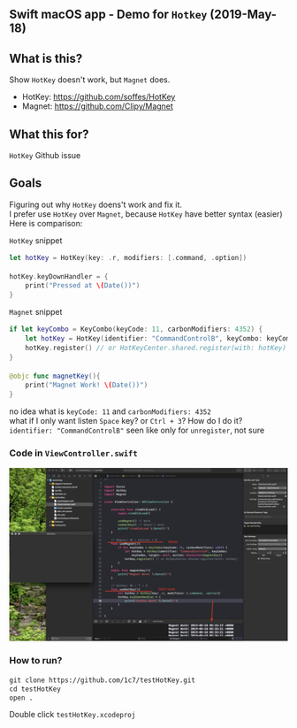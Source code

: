 ## Swift macOS app - Demo for `Hotkey` (2019-May-18)

## What is this?
Show `HotKey` doesn't work, but `Magnet` does.

* HotKey: https://github.com/soffes/HotKey
* Magnet: https://github.com/Clipy/Magnet

## What this for?
`HotKey` Github issue

## Goals
Figuring out why `HotKey` doens't work and fix it.     
I prefer use `HotKey` over `Magnet`, because `HotKey` have better syntax (easier)    
Here is comparison: 

`HotKey` snippet  
```swift
let hotKey = HotKey(key: .r, modifiers: [.command, .option])

hotKey.keyDownHandler = {
    print("Pressed at \(Date())")
}
```

`Magnet` snippet  
```swift
if let keyCombo = KeyCombo(keyCode: 11, carbonModifiers: 4352) {
    let hotKey = HotKey(identifier: "CommandControlB", keyCombo: keyCombo, target: self, action: #selector())
    hotKey.register() // or HotKeyCenter.shared.register(with: hotKey)
}

@objc func magnetKey(){
    print("Magnet Work! \(Date())")
}
```
no idea what is `keyCode: 11` and `carbonModifiers: 4352`     
what if I only want listen `Space` key? or `Ctrl + 3`? How do I do it?   
`identifier: "CommandControlB"` seen like only for `unregister`, not sure

### Code in `ViewController.swift`
![demo code](./README-images/demo.jpg)

### How to run?
```
git clone https://github.com/1c7/testHotKey.git
cd testHotKey
open .
```
Double click `testHotKey.xcodeproj`
